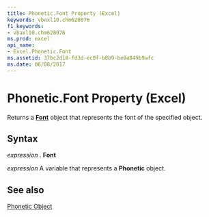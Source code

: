 ```yaml
---
title: Phonetic.Font Property (Excel)
keywords: vbaxl10.chm628076
f1_keywords:
- vbaxl10.chm628076
ms.prod: excel
api_name:
- Excel.Phonetic.Font
ms.assetid: 37bc2d18-fd3d-ec0f-b8b9-be0a849b9afc
ms.date: 06/08/2017
---
```



# Phonetic.Font Property (Excel)

Returns a  **[Font](Excel.Font(objec).md)** object that represents the font of the specified object.


## Syntax

 _expression_ . **Font**

 _expression_ A variable that represents a **Phonetic** object.


## See also


[Phonetic Object](Excel.Phonetic.md)

